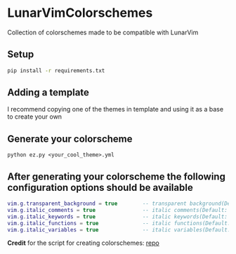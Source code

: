 # LunarVimColorschemes

Collection of colorschemes made to be compatible with LunarVim

## Setup

```sh
pip install -r requirements.txt
```

## Adding a template

I recommend copying one of the themes in template and using it as a base to create your own

## Generate your colorscheme

```
python ez.py <your_cool_theme>.yml
```

## After generating your colorscheme the following configuration options should be available
```lua
vim.g.transparent_background = true        -- transparent background(Default: false)
vim.g.italic_comments = true               -- italic comments(Default: true)
vim.g.italic_keywords = true               -- italic keywords(Default: true)
vim.g.italic_functions = true              -- italic functions(Default: false)
vim.g.italic_variables = true              -- italic variables(Default: false)
```

**Credit** for the script for creating colorschemes: [repo](https://github.com/Murtaza-Udaipurwala/ez.nvim)

<!-- vim: set ft=markdown: -->